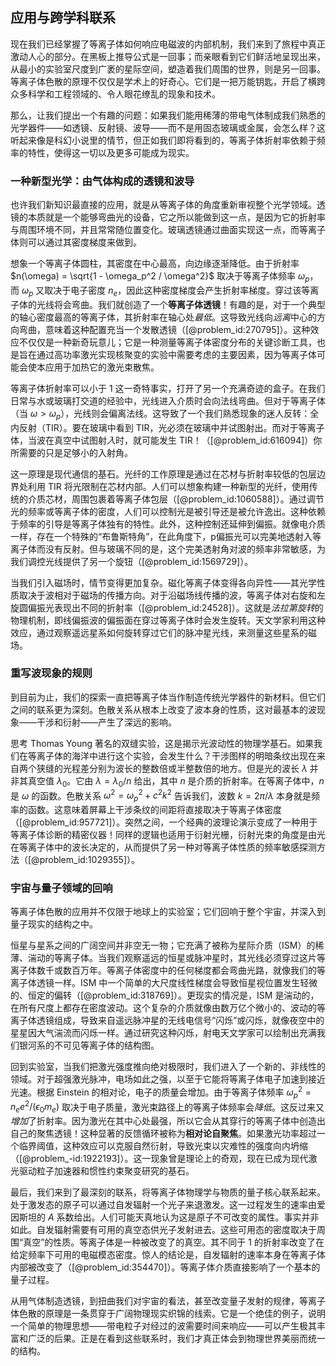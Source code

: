 ## 应用与跨学科联系

现在我们已经掌握了等离子体如何响应电磁波的内部机制，我们来到了旅程中真正激动人心的部分。在黑板上推导公式是一回事；而亲眼看到它们鲜活地呈现出来，从最小的实验室尺度到广袤的星际空间，塑造着我们周围的世界，则是另一回事。等离子体色散的原理不仅仅是学术上的好奇心。它们是一把万能钥匙，开启了横跨众多科学和工程领域的、令人眼花缭乱的现象和技术。

那么，让我们提出一个有趣的问题：如果我们能用稀薄的带电气体制成我们熟悉的光学器件——如透镜、反射镜、波导——而不是用固态玻璃或金属，会怎么样？这听起来像是科幻小说里的情节，但正如我们即将看到的，等离子体折射率依赖于频率的特性，使得这一切以及更多可能成为现实。

### 一种新型光学：由气体构成的透镜和波导

也许我们新知识最直接的应用，就是从等离子体的角度重新审视整个光学领域。透镜的本质就是一个能够弯曲光的设备，它之所以能做到这一点，是因为它的折射率与周围环境不同，并且常常随位置变化。玻璃透镜通过曲面实现这一点，而等离子体则可以通过其密度梯度来做到。

想象一个等离子体圆柱，其密度在中心最高，向边缘逐渐降低。由于折射率 $n(\omega) = \sqrt{1 - \omega_p^2 / \omega^2}$ 取决于等离子体频率 $\omega_p$，而 $\omega_p$ 又取决于电子密度 $n_e$，因此这种密度梯度会产生折射率梯度。穿过该等离子体的光线将会弯曲。我们就创造了一个**等离子体透镜**！有趣的是，对于一个典型的轴心密度最高的等离子体，其折射率在轴心处*最低*。这导致光线向*远离*中心的方向弯曲，意味着这种配置充当一个发散透镜（[@problem_id:270795]）。这种效应不仅仅是一种新奇玩意儿；它是一种测量等离子体密度分布的关键诊断工具，也是旨在通过高功率激光实现核聚变的实验中需要考虑的主要因素，因为等离子体可能会使本应用于加热它的激光束散焦。

等离子体折射率可以小于 1 这一奇特事实，打开了另一个充满奇迹的盒子。在我们日常与水或玻璃打交道的经验中，光线进入介质时会向法线弯曲。但对于等离子体（当 $\omega > \omega_p$），光线则会偏离法线。这导致了一个我们熟悉现象的迷人反转：全内反射（TIR）。要在玻璃中看到 TIR，光必须在玻璃中并试图射出。而对于等离子体，当波在真空中试图射*入*时，就可能发生 TIR！（[@problem_id:616094]）你所需要的只是足够小的入射角。

这一原理是现代通信的基石。光纤的工作原理是通过在芯材与折射率较低的包层边界处利用 TIR 将光限制在芯材内部。人们可以想象构建一种新型的光纤，使用传统的介质芯材，周围包裹着等离子体包层（[@problem_id:1060588]）。通过调节光的频率或等离子体的密度，人们可以控制光是被引导还是被允许逸出。这种依赖于频率的引导是等离子体独有的特性。此外，这种控制还延伸到偏振。就像电介质一样，存在一个特殊的“布鲁斯特角”，在此角度下，p偏振光可以完美地透射入等离子体而没有反射。但与玻璃不同的是，这个完美透射角对波的频率非常敏感，为我们调控光线提供了另一个旋钮（[@problem_id:1569729]）。

当我们引入磁场时，情节变得更加复杂。磁化等离子体变得各向异性——其光学性质取决于波相对于磁场的传播方向。对于沿磁场线传播的波，等离子体对右旋和左旋圆偏振光表现出不同的折射率（[@problem_id:24528]）。这就是*法拉第旋转*的物理机制，即线偏振波的偏振面在穿过等离子体时会发生旋转。天文学家利用这种效应，通过观察遥远星系如何旋转穿过它们的脉冲星光线，来测量这些星系的磁场。

### 重写波现象的规则

到目前为止，我们的探索一直把等离子体当作制造传统光学器件的新材料。但它们之间的联系更为深刻。色散关系从根本上改变了波本身的性质，这对最基本的波现象——干涉和衍射——产生了深远的影响。

思考 Thomas Young 著名的双缝实验，这是揭示光波动性的物理学基石。如果我们在等离子体的海洋中进行这个实验，会发生什么？干涉图样的明暗条纹出现在来自两个狭缝的光程差分别为波长的整数倍或半整数倍的地方。但是光的波长 $\lambda$ 并非其真空值 $\lambda_0$。它由 $\lambda = \lambda_0 / n$ 给出，其中 $n$ 是介质的折射率。在等离子体中，$n$ 是 $\omega$ 的函数。色散关系 $\omega^2 = \omega_p^2 + c^2k^2$ 告诉我们，波数 $k=2\pi/\lambda$ 本身就是频率的函数。这意味着屏幕上干涉条纹的间距将直接取决于等离子体密度（[@problem_id:957721]）。突然之间，一个经典的波理论演示变成了一种用于等离子体诊断的精密仪器！同样的逻辑也适用于衍射光栅，衍射光束的角度是由光在等离子体中的波长决定的，从而提供了另一种对等离子体性质的频率敏感探测方法（[@problem_id:1029355]）。

### 宇宙与量子领域的回响

等离子体色散的应用并不仅限于地球上的实验室；它们回响于整个宇宙，并深入到量子现实的结构之中。

恒星与星系之间的广阔空间并非空无一物；它充满了被称为星际介质（ISM）的稀薄、湍动的等离子体。当我们观察遥远的恒星或脉冲星时，其光线必须穿过这片等离子体数千或数百万年。等离子体密度中的任何梯度都会弯曲光路，就像我们的等离子体透镜一样。ISM 中一个简单的大尺度线性梯度会导致恒星视位置发生轻微的、恒定的偏转（[@problem_id:318769]）。更现实的情况是，ISM 是湍动的，在所有尺度上都存在密度波动。这个复杂的介质就像由数万亿个微小的、波动的等离子体透镜组成，导致来自遥远脉冲星的无线电信号“闪烁”或闪烁，就像夜空中的星星因大气湍流而闪烁一样。通过研究这种闪烁，射电天文学家可以绘制出充满我们银河系的不可见等离子体的结构图。

回到实验室，当我们把激光强度推向绝对极限时，我们进入了一个新的、非线性的领域。对于超强激光脉冲，电场如此之强，以至于它能将等离子体电子加速到接近光速。根据 Einstein 的相对论，电子的质量会增加。由于等离子体频率 $\omega_p^2 = n_e e^2 / (\epsilon_0 m_e)$ 取决于电子质量，激光束路径上的等离子体频率会*降低*。这反过来又*增加*了折射率。因为激光在其中心处最强，所以它会从其穿行的等离子体中创造出自己的聚焦透镜！这种显著的反馈循环被称为**相对论自聚焦**。如果激光功率超过一个临界阈值，这种效应可以克服自然衍射，导致光束以灾难性的强度向内坍缩（[@problem_-id:1922193]）。这一现象曾是理论上的奇观，现在已成为现代激光驱动粒子加速器和惯性约束聚变研究的基石。

最后，我们来到了最深刻的联系，将等离子体物理学与物质的量子核心联系起来。处于激发态的原子可以通过自发辐射一个光子来退激发。这一过程发生的速率由爱因斯坦的 $A$ 系数给出。人们可能天真地认为这是原子不可改变的属性。事实并非如此。自发辐射需要有可用的真空态供光子发射进去。这些可用态的密度取决于周围“真空”的性质。等离子体是一种被改变了的真空。其不同于 1 的折射率改变了在给定频率下可用的电磁模态密度。惊人的结论是，自发辐射的速率本身在等离子体内部被改变了（[@problem_id:354470]）。等离子体介质直接影响了一个基本的量子过程。

从用气体制造透镜，到扭曲我们对宇宙的看法，甚至改变量子发射的规律，等离子体色散的原理是一条贯穿于广阔物理现实织锦的线索。它是一个绝佳的例子，说明一个简单的物理思想——带电粒子对经过的波需要时间来响应——可以产生极其丰富和广泛的后果。正是在看到这些联系时，我们才真正体会到物理世界美丽而统一的结构。